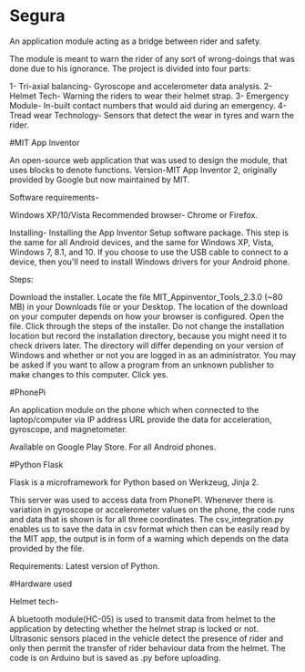 # Segura
An application module acting as a bridge between rider and safety.

The module is meant to warn the rider of any sort of wrong-doings that was done due to his ignorance. The project is divided into four parts:

1- Tri-axial balancing- Gyroscope and accelerometer data analysis. 
2- Helmet Tech- Warning the riders to wear their helmet strap.
3- Emergency Module- In-built contact numbers that would aid during an emergency.
4- Tread wear Technology- Sensors that detect the wear in tyres and warn the rider.

#MIT App Inventor 

An open-source web application that was used to design the module, that uses blocks to denote functions.
Version-MIT App Inventor 2, originally provided by Google but now maintained by MIT.

Software requirements-

Windows XP/10/Vista Recommended browser- Chrome or Firefox.

Installing- Installing the App Inventor Setup software package. This step is the same for all Android devices, and the same for Windows XP, Vista, Windows 7, 8.1, and 10. If you choose to use the USB cable to connect to a device, then you'll need to install Windows drivers for your Android phone.

Steps:

Download the installer.
Locate the file MIT_Appinventor_Tools_2.3.0 (~80 MB) in your Downloads file or your Desktop. The location of the download on your computer depends on how your browser is configured.
Open the file.
Click through the steps of the installer. Do not change the installation location but record the installation directory, because you might need it to check drivers later. The directory will differ depending on your version of Windows and whether or not you are logged in as an administrator.
You may be asked if you want to allow a program from an unknown publisher to make changes to this computer. Click yes.

#PhonePi

An application module on the phone which when connected to the laptop/computer via IP address URL provide the data for acceleration, gyroscope, and magnetometer.

Available on Google Play Store. For all Android phones.

#Python Flask

Flask is a microframework for Python based on Werkzeug, Jinja 2.

This server was used to access data from PhonePI. Whenever there is variation in gyroscope or accelerometer values on the phone, the code runs and data that is shown is for all three coordinates. 
The csv_integration.py enables us to save the data in csv format which then can be easily read by the MIT app, the output is in form of a warning which depends on the data provided by the file.

Requirements: Latest version of Python.

#Hardware used

Helmet tech-

A bluetooth module(HC-05) is used to transmit data from helmet to the application by detecting whether the helmet strap is locked or not. Ultrasonic sensors placed in the vehicle detect the presence of rider and only then permit the transfer of rider behaviour data from the helmet.
The code is on Arduino but is saved as .py before uploading.

